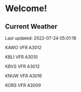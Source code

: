 # Welcome!

## Current Weather

Last updated: 2022-07-24 05:01:18

KAWO VFR A3012

KBLI VFR A3010

KBVS VFR A3012

KNUW VFR A3016

KORS VFR A3009


